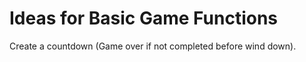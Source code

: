 # Ideas for Basic Game Functions

Create a countdown (Game over if not completed before wind down).
